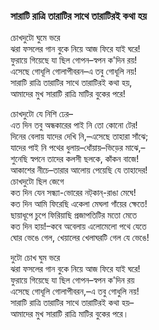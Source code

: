 ### সারাটি রাত্রি তারাটির সাথে তারাটিরই কথা হয়
চোখদুটো ঘুমে ভরে  
ঝরা ফসলের গান বুকে নিয়ে আজ ফিরে যাই ঘরে!  
ফুরায়ে গিয়েছে যা ছিল গোপন–স্বপন ক'দিন রয়!  
এসেছে গোধূলি গোলাপীবরন–এ তবু গোধূলি নয়!  
সারাটি রাত্রি তারাটির সাথে তারাটিরই কথা হয়,  
আমাদের মুখ সারাটি রাত্রি মাটির বুকের পরে!  

চোখদুটো যে নিশি ঢের–  
এত দিন তবু অন্ধকারের পাই নি তো কোনো টের!  
দিনের বেলায় যাদের দেখি নি,–এসেছে তাহারা সাঁঝে;  
যাদের পাই নি পথের ধুলায়–ধোঁয়ায়–ভিড়ের মাঝে,–  
শুনেছি স্বপনে তাদের কলসী ছলকে, কাঁকন বাজে!  
আকাশের নীচে–তারার আলোয় পেয়েছি যে তাহাদের!  
চোখদুটো ছিল জেগে  
কত দিন যেন সন্ধ্যা-ভোরের নট্‌কান্-রাঙা মেঘে!  
কত দিন আমি ফিরেছি একেলা মেঘলা গাঁয়ের ক্ষেতে!  
ছায়াধূপে চুপে ফিরিয়াছি প্রজাপতিটির মতো মেতে  
কত দিন হায়!–কবে অবেলায় এলোমেলো পথে যেতে  
ঘোর ভেঙে গেল, খেয়ালের খেলাঘরটি গেল যে ভেঙে!  

দুটো চোখ ঘুম ভরে  
ঝরা ফসলের গান বুকে নিয়ে আজ ফিরে যাই ঘরে!  
ফুরায়ে গিয়েছে যা ছিল গোপন–স্বপন ক'দিন রয়  
এসেছে গোধূলি গোলাপীবরন,–এ তবু গোধুলি নয়!  
সারাটি রাত্রি তারাটির সাথে তারাটিরই কথা হয়–  
আমাদের মুখ সারাটি রাত্রি মাটির বুকের পরে।  